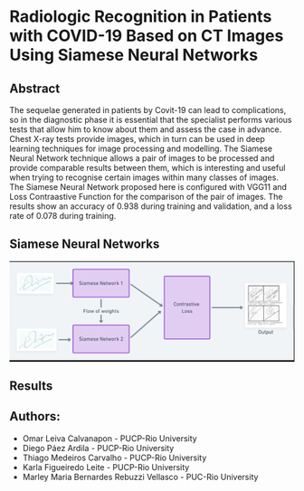 # Radiologic Recognition in Patients with COVID-19 Based on CT Images Using Siamese Neural Networks

## Abstract

The sequelae generated in patients by Covit-19 can lead to complications, so in the diagnostic phase it is essential that the specialist performs various tests that allow him to know about them and assess the case in advance. Chest X-ray tests provide
images, which in turn can be used in deep learning techniques for image processing and modelling. The Siamese Neural Network technique allows a pair of images to be processed and provide comparable results between them, which is interesting and useful
when trying to recognise certain images within many classes of images. The Siamese Neural Network proposed here is configured with VGG11 and Loss Contraastive Function for the comparison of the pair of images. The results show an accuracy of 0.938
during training and validation, and a loss rate of 0.078 during training.

## Siamese Neural Networks

<img src="images\siameses_example.PNG" width="600" align="center"/>

## Results



## Authors:
 - Omar Leiva Calvanapon - PUCP-Rio University
 - Diego Páez Ardila - PUCP-Rio University
 - Thiago Medeiros Carvalho - PUCP-Rio University
 - Karla Figueiredo Leite - PUCP-Rio University
 - Marley Maria Bernardes Rebuzzi Vellasco - PUC-Rio University


